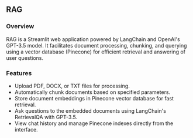 ## RAG

### Overview
RAG is a Streamlit web application powered by LangChain and OpenAI's GPT-3.5 model. It facilitates document processing, chunking, and querying using a vector database (Pinecone) for efficient retrieval and answering of user questions.

### Features
- Upload PDF, DOCX, or TXT files for processing.
- Automatically chunk documents based on specified parameters.
- Store document embeddings in Pinecone vector database for fast retrieval.
- Ask questions to the embedded documents using LangChain's RetrievalQA with GPT-3.5.
- View chat history and manage Pinecone indexes directly from the interface.